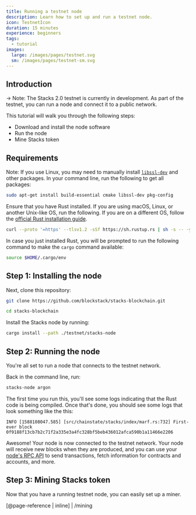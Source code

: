 ```yaml
---
title: Running a testnet node
description: Learn how to set up and run a testnet node.
icon: TestnetIcon
duration: 15 minutes
experience: beginners
tags:
  - tutorial
images:
  large: /images/pages/testnet.svg
  sm: /images/pages/testnet-sm.svg
---
```


## Introduction

-> Note: The Stacks 2.0 testnet is currently in development. As part of the testnet, you can run a node and connect it to a public network.

This tutorial will walk you through the following steps:

- Download and install the node software
- Run the node
- Mine Stacks token

## Requirements

Note: If you use Linux, you may need to manually install [`libssl-dev`](https://wiki.openssl.org/index.php/Libssl_API) and other packages. In your command line, run the following to get all packages:

```bash
sudo apt-get install build-essential cmake libssl-dev pkg-config
```

Ensure that you have Rust installed. If you are using macOS, Linux, or another Unix-like OS, run the following. If you are on a different OS, follow the [official Rust installation guide](https://www.rust-lang.org/tools/install).

```bash
curl --proto '=https' --tlsv1.2 -sSf https://sh.rustup.rs | sh -s -- -y
```

In case you just installed Rust, you will be prompted to run the following command to make the `cargo` command available:

```bash
source $HOME/.cargo/env
```

## Step 1: Installing the node

Next, clone this repository:

```bash
git clone https://github.com/blockstack/stacks-blockchain.git

cd stacks-blockchain
```

Install the Stacks node by running:

```bash
cargo install --path ./testnet/stacks-node
```

## Step 2: Running the node

You're all set to run a node that connects to the testnet network.

Back in the command line, run:

```bash
stacks-node argon
```

The first time you run this, you'll see some logs indicating that the Rust code is being compiled. Once that's done, you should see some logs that look something like the this:

```
INFO [1588108047.585] [src/chainstate/stacks/index/marf.rs:732] First-ever block 0f9188f13cb7b2c71f2a335e3a4fc328bf5beb436012afca590b1a11466e2206
```

Awesome! Your node is now connected to the testnet network. Your node will receive new blocks when they are produced, and you can use your [node's RPC API](/core/smart/rpc-api) to send transactions, fetch information for contracts and accounts, and more.

## Step 3: Mining Stacks token

Now that you have a running testnet node, you can easily set up a miner.

[@page-reference | inline]
| /mining
